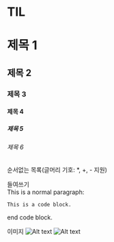 # TIL
# 제목 1
## 제목 2
### 제목 3
#### 제목 4
##### 제목 5
###### 제목 6

순서없는 목록(글머리 기호: *, +, - 지원)

들여쓰기   
This is a normal paragraph:

    This is a code block.
    
end code block.

이미지
![Alt text](/path/to/img.jpg)
![Alt text](/path/to/img.jpg "Optional title")
